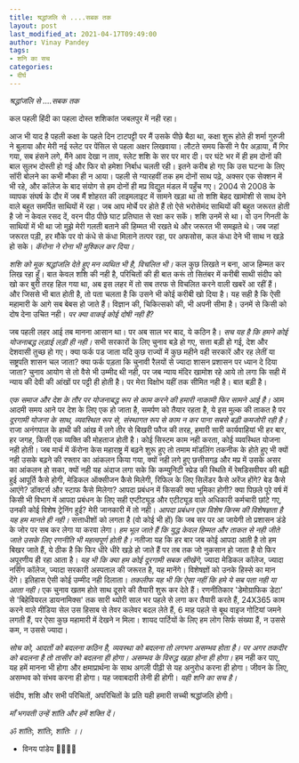 ```yaml
---
title: श्रद्धांजलि से ....सबक तक
layout: post
last_modified_at: 2021-04-17T09:49:00
author: Vinay Pandey
tags:
- शनि का सच
categories:
- दीर्घ
---
```

*श्रद्धांजलि से ....सबक तक*

कल पहली हिंदी का पहला दोस्त शशिकांत जबलपुर में नही रहा।

आज भी याद है पहली कक्षा के पहले दिन टाटपट्टी पर मैं उसके पीछे बैठा था, कक्षा शुरू होते ही शर्मा गुरुजी ने बुलाया और मेरी नई स्लेट पर पेंसिल से पहला अक्षर लिखवाया। लौटते समय किसी ने पैर अड़ाया, मैं गिर गया, सब हंसने लगे, मैंने आव देखा न ताव, स्लेट शशि के सर पर मार दी। पर घंटे भर में ही हम दोनों की बाल सुलभ दोस्ती हो गई और फिर वो हमेशा निर्बाध चलती रही। इतने करीब हो गए कि उस घटना के लिए सॉरी बोलने का कभी मौका ही न आया। पहली से ग्यारहवीं तक हम दोनों साथ पढ़े, अक्सर एक सेक्शन में भी रहे, और कॉलेज के बाद संयोग से हम दोनों ही मप्र विद्युत मंडल में पहुँच गए। 2004 से 2008 के व्यापक संघर्ष के दौर में जब मैं शोहरत की लाइमलाइट में सामने खड़ा था तो शशि बेहद खामोशी से साथ देने वाले बहुत समर्पित साथियों में रहा। जब आप मोर्चे पर होते हैं तो ऐसे भरोसेमंद साथियों की बहुत जरूरत होती है जो न केवल रसद दें, वरन पीठ पीछे घाट प्रतिघात से रक्षा कर सकें। शशि उनमें से था। वो उन गिनती के साथियों में भी था जो मुझे मेरी गलती बताने की हिम्मत भी रखते थे और जरूरत भी समझते थे। जब जहां जरूरत पड़ी, हर मौके पर वो कंधे से कंधा मिलाने तत्पर रहा, पर अफसोस, कल  कंधा देने भी साथ न खड़े हो सके। *कॅरोना ने  रोना भी मुश्किल कर दिया।*

*शशि को मूक श्रद्धांजलि देते हुए मन व्यथित भी है, विचलित भी।* कल कुछ लिखते न बना, आज हिम्मत कर लिख रहा हूँ। बात केवल शशि की नही है, परिचितों की ही बात करूं तो सितंबर में करीबी साथी संदीप को खो कर बुरी तरह हिल गया था, अब इस लहर में तो सब तरफ से विचलित करने वाली खबरें आ रहीं हैं। और जिससे भी बात होती  है, तो पता चलता है कि उसने भी कोई करीबी खो दिया है। यह सही है कि ऐसी महामारी के आगे सब बेबस हो जाते हैं। विज्ञान की, चिकित्सको की, भी अपनी सीमा है। उनमें से किसी को दोष देना उचित नही। *पर क्या वाकई कोई दोषी नही है?*

जब पहली लहर आई तब मानना आसान था। पर अब साल भर बाद, ये कठिन है। *सच यह है कि हमने कोई योजनाबद्ध लड़ाई लड़ी ही नही।* सभी सरकारों के लिए चुनाव बड़े हो गए, सत्ता बड़ी हो गई, देश और देशवासी तुच्छ हो गए। क्या फर्क पड जाता यदि कुछ राज्यों में  कुछ महीने वही सरकारें और रह लेतीं या सष्ट्रपति शासन चल जाता? क्या फर्क पड़ता कि चुनावी रैलयों से ज्यादा शासन प्रशासन पर ध्यान दे दिया जाता? चुनाव आयोग से तो वैसे भी उम्मीद थी नही, पर जब न्याय मंदिर खामोश रहे आये तो लगा कि सही में न्याय की देवी की आंखों पर पट्टी ही होती है। पर मेरा विक्षोभ यहीं तक सीमित नही है। बात बड़ी है।

*एक समाज और देश के तौर पर योजनाबद्ध रूप से काम करने की हमारी नाकामी फिर सामने आई है।* आम आदमी समय आने पर देश के लिए एक हो जाता है, समर्पण को तैयार रहता है, ये इस मुल्क की ताकत है पर *दूरगामी योजना के साथ, व्यवस्थित रूप से, संस्थागत रूप से काम न कर पाना सबसे बड़ी कमजोरी रही है।* राजा अनंगपाल के हाथी की आंख में लगे तीर से बिखरी फौज की तरह, हमारी सारी कार्यवाहियां भी हर बार, हर जगह, किसी एक व्यक्ति की मोहताज होती है। कोई सिस्टम काम नही करता, कोई व्यवस्थित योजना नही होती। जब मार्च में कॅरोना केस महाराष्ट्र में बढ़ने शुरू हुए तो तमाम मॉडलिंग तकनीक के होते हुए भी क्यों नही उसके बढ़ने की रफ्तार का आंकलन किया गया, क्यों नही लगे हुए छत्तीसगढ़ और मप्र में उसके असर का आंकलन हो सका, क्यों नही यह अंदाज लगा सके कि कम्युनिटी स्प्रेड की स्थिति में रेमडिसवीयर की बढ़ी हुई आपूर्ति कैसे होगी, मेडिकल ऑक्सीजन कैसे मिलेगी, रिफिल के लिए सिलेंडर कैसे अरेंज होंगे? बेड कैसे आएंगे? डॉक्टर्स और स्टाफ कैसे मिलेगा? आपदा प्रबंधन में किसकी क्या भूमिका होगी? क्या पिछले पूरे वर्ष में किसी भी विभाग में आपदा प्रबंधन के लिए सही एप्टीट्यूड और एटीट्यूड वाले अधिकारी कर्मचारी छांटे गए, उनकी कोई विशेष ट्रेनिंग हुई? मेरी जानकारी में तो नही। *आपदा प्रबंधन एक विशेष किस्म की विशेषज्ञता है यह हम मानते ही नही।* सत्ताधीशों को लगता है (वो कोई भी हों) कि जब सर पर आ जायेगी तो प्रशासन डंडे के जोर पर सब कर लेगा या करवा लेगा। *हम भूल जाते हैं कि युद्ध केवल हिम्मत और ताकत से नही जीते जाते उसके लिए रणनीति भी महत्वपूर्ण होती है।* नतीजा यह कि हर बार जब कोई आपदा आती है तो हम बिखर जाते हैं, ये ठीक है कि फिर धीरे धीरे खड़े हो जाते हैं पर तब तक जो नुकसान हो जाता है वो फिर अपूरणीय ही रहा आता है। *यह भी कि क्या हम कोई दूरगामी सबक सीखेंगे*, ज्यादा  मेडिकल कॉलेज, ज्यादा नर्सिंग कॉलेज, ज्यादा सरकारी अस्पताल की जरूरत है, यह मानेंगे। विशेषज्ञों को उनके हिस्से का मान देंगे। इतिहास ऐसी कोई उम्मीद नही दिलाता।  *तकलीफ यह भी कि ऐसा नहीं कि हमे ये सब पता नही या आता नही।* एक चुनाव खतम होते साथ दूसरे की तैयारी शुरू कर देते हैं। रणनीतिकार 'डेमोग्राफिक डेटा' से 'बिहेवियरल डायनामिक्स' तक सारी थ्योरी साल भर पहले से लगा कर तैयारी करते हैं, 24X365 काम करने वाले मीडिया सेल उस हिसाब से तेवर कलेवर बदल लेते हैं, 6 माह पहले से बूथ वाइज गोटियां जमने लगती हैं, पर ऐसा कुछ महामारी में देखने न मिला। शायद पार्टियों के लिए हम लोग सिर्फ संख्या हैं, न उससे कम, न उससे ज्यादा। 

*सोच को, आदतों को बदलना कठिन है,  व्यवस्था को बदलना तो लगभग असम्भव होता है। पर अगर तकदीर को बदलना है तो तासीर को बदलना ही होगा। असम्भव के विरुद्ध खड़ा होना ही होगा।* हम नही कर पाए, यह हमें मानना भी होगा और क्षमाप्रार्थना के साथ अगली पीढ़ी से यह अनुरोध करना ही होगा। जीवन के लिए, असम्भव को संभव करना ही होगा।  यह जवाबदारी लेनी ही होगी।  *यही शनि का सच है।*

संदीप, शशि और सभी परिचितों, अपरिचितों के प्रति यही हमारी सच्ची श्रद्धांजलि होगी। 

*माँ भगवती उन्हें शांति और हमें शक्ति दें।*

_ॐ शांतिः, शांतिः, शांतिः ।।_

- विनय पांडेय
🙏🙏🙏🙏


